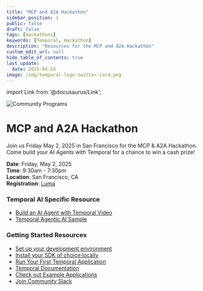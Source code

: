 ```yaml
---
title: "MCP and A2A Hackathon"
sidebar_position: 1
public: false
draft: false
tags: [Hackathons]
keywords: [Temporal, Hackathon]
description: "Resources for the MCP and A2A Hackathon"
custom_edit_url: null
hide_table_of_contents: true
last_update:
  date: 2025-04-24
image: /img/temporal-logo-twitter-card.png
---
```


import Link from '@docusaurus/Link';

<img className="banner" src="/img/banners/communityprograms.png" alt="Community Programs" />

# MCP and A2A Hackathon

Join us Friday May 2, 2025 in San Francisco for the MCP & A2A Hackathon.
Come build your AI Agents with Temporal for a chance to win a cash prize!

**Date**: Friday, May 2, 2025  
**Time**: 9:30am - 7:30pm  
**Location**: San Francisco, CA  
**Registration**: [Luma](https://lu.ma/vibecode)  

### Temporal AI Specific Resource

* [Build an AI Agent with Temporal Video](https://www.youtube.com/watch?v=GEXllEH2XiQ)
* [Temporal Agentic AI Sample](https://github.com/temporal-community/temporal-ai-agent)

### Getting Started Resources

* [Set up your development environment](https://learn.temporal.io/getting_started/#set-up-your-development-environment)
* [Install your SDK of choice locally](https://docs.temporal.io/develop/)
* [Run Your First Temporal Application](https://learn.temporal.io/getting_started/#run-your-first-temporal-application)
* [Temporal Documentation](https://docs.temporal.io/)
* [Check out Example Applications](https://learn.temporal.io/examples/)
* [Join Community Slack](https://t.mp/slack)
